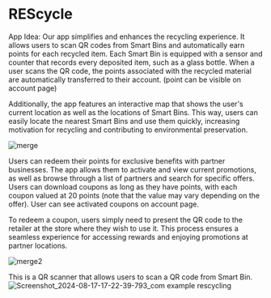 # REScycle

App Idea: Our app simplifies and enhances the recycling experience. It allows users to scan QR codes from Smart Bins and automatically earn points for each recycled item. Each Smart Bin is equipped with a sensor and counter that records every deposited item, such as a glass bottle. When a user scans the QR code, the points associated with the recycled material are automatically transferred to their account. (point can be visible on account page)

Additionally, the app features an interactive map that shows the user's current location as well as the locations of Smart Bins. This way, users can easily locate the nearest Smart Bins and use them quickly, increasing motivation for recycling and contributing to environmental preservation.

![merge](https://github.com/user-attachments/assets/59607d3d-6e95-4330-91af-ac3fa64f4907)


Users can redeem their points for exclusive benefits with partner businesses. The app allows them to activate and view current promotions, as well as browse through a list of partners and search for specific offers. Users can download coupons as long as they have points, with each coupon valued at 20 points (note that the value may vary depending on the offer). User can see activated coupons on account page.

To redeem a coupon, users simply need to present the QR code to the retailer at the store where they wish to use it. This process ensures a seamless experience for accessing rewards and enjoying promotions at partner locations.

![merge2](https://github.com/user-attachments/assets/a91a9c73-7105-4f27-b50a-78aafe015608)


This is a QR scanner that allows users to scan a QR code from Smart Bin.
![Screenshot_2024-08-17-17-22-39-793_com example rescycling](https://github.com/user-attachments/assets/26efbbd9-763f-4fed-81cc-0d358796c2c6)
